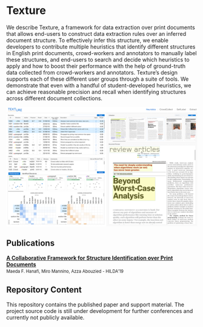 # Texture

We describe Texture, a framework for data extraction over print documents that allows end-users to construct data extraction rules over an inferred document structure. To effectively infer this structure, we enable developers to contribute multiple heuristics that identify different structures in English print documents, crowd-workers and annotators to manually label these structures, and end-users to search and decide which heuristics to apply and how to boost their performance with the help of ground-truth data collected from crowd-workers and annotators. Texture’s design supports each of these different user groups through a suite of tools. We demonstrate that even with a handful of student-developed heuristics, we can achieve reasonable precision and recall when identifying structures across different document collections.

![screenshot](https://github.com/dtl-nyuad/texture/blob/resources/texture-screenshot.png)


## Publications

**[A Collaborative Framework for Structure Identification over Print Documents](https://github.com/dtl-nyuad/texture/raw/resources/Texture-HILDA19.pdf)**
<br/>
<span style="font-size:80%">Maeda F. Hanafi, Miro Mannino, Azza Abouzied - HILDA'19</span>


## Repository Content

This repository contains the published paper and support material.
The project source code is still under development for further conferences and currently not publicly available.